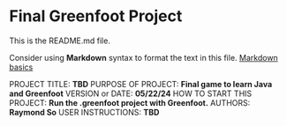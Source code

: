 # Final Greenfoot Project
This is the README.md file.

Consider using **Markdown** syntax to format the text in this file. [Markdown basics](https://www.markdownguide.org/getting-started/)

PROJECT TITLE: **TBD**
PURPOSE OF PROJECT: **Final game to learn Java and Greenfoot**
VERSION or DATE: **05/22/24**
HOW TO START THIS PROJECT: **Run the .greenfoot project with Greenfoot.**
AUTHORS: **Raymond So**
USER INSTRUCTIONS:
**TBD**
